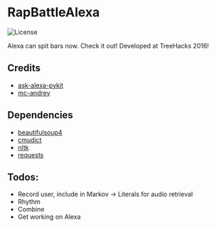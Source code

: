 # RapBattleAlexa
![License](https://img.shields.io/badge/license-MIT-blue.svg "License")

Alexa can spit bars now. Check it out! Developed at TreeHacks 2016!

## Credits
- [ask-alexa-pykit](https://github.com/anjishnu/ask-alexa-pykit)
- [mc-andrey](https://github.com/shazeline/mc-andrey)

## Dependencies
- [beautifulsoup4](https://pypi.python.org/pypi/beautifulsoup4)
- [cmudict](http://www.speech.cs.cmu.edu/cgi-bin/cmudict)
- [nltk](http://www.nltk.org/)
- [requests](http://docs.python-requests.org/en/master/)

## Todos:
- Record user, include in Markov -> Literals for audio retrieval
- Rhythm
- Combine
- Get working on Alexa
